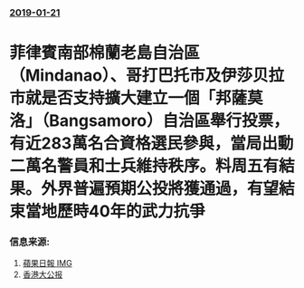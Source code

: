 ### [2019-01-21](/news/2019/01/21/index.md)

##### 
# 菲律賓南部棉蘭老島自治區（Mindanao）、哥打巴托市及伊莎贝拉市就是否支持擴大建立一個「邦薩莫洛」（Bangsamoro）自治區舉行投票，有近283萬名合資格選民參與，當局出動二萬名警員和士兵維持秩序。料周五有結果。外界普遍預期公投將獲通過，有望結束當地歷時40年的武力抗爭 




### 信息来源:

1. [蘋果日報 ](https://hk.news.appledaily.com/international/daily/article/20190122/20596421) [IMG](https://static.appledaily.hk/images/apple-photos/apple/20190122/720pix/a1505a.gif)
2. [香港大公报](http://www.takungpao.com/news/232111/2019/0121/238447.html)
